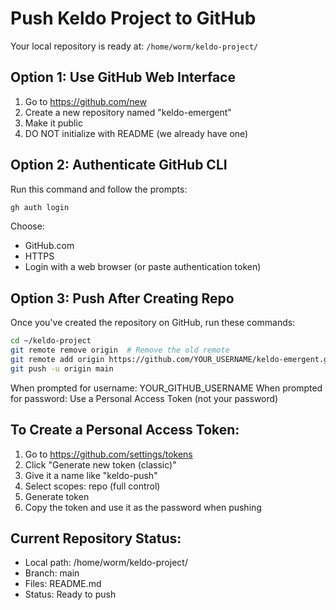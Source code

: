# Push Keldo Project to GitHub

Your local repository is ready at: `/home/worm/keldo-project/`

## Option 1: Use GitHub Web Interface

1. Go to https://github.com/new
2. Create a new repository named "keldo-emergent"
3. Make it public
4. DO NOT initialize with README (we already have one)

## Option 2: Authenticate GitHub CLI

Run this command and follow the prompts:
```bash
gh auth login
```

Choose:
- GitHub.com
- HTTPS
- Login with a web browser (or paste authentication token)

## Option 3: Push After Creating Repo

Once you've created the repository on GitHub, run these commands:

```bash
cd ~/keldo-project
git remote remove origin  # Remove the old remote
git remote add origin https://github.com/YOUR_USERNAME/keldo-emergent.git
git push -u origin main
```

When prompted for username: YOUR_GITHUB_USERNAME
When prompted for password: Use a Personal Access Token (not your password)

## To Create a Personal Access Token:

1. Go to https://github.com/settings/tokens
2. Click "Generate new token (classic)"
3. Give it a name like "keldo-push"
4. Select scopes: repo (full control)
5. Generate token
6. Copy the token and use it as the password when pushing

## Current Repository Status:
- Local path: /home/worm/keldo-project/
- Branch: main
- Files: README.md
- Status: Ready to push